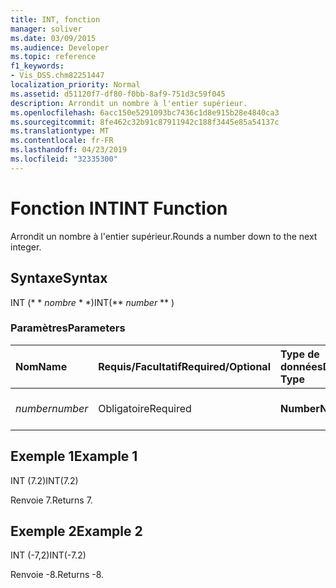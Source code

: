 ```yaml
---
title: INT, fonction
manager: soliver
ms.date: 03/09/2015
ms.audience: Developer
ms.topic: reference
f1_keywords:
- Vis_DSS.chm82251447
localization_priority: Normal
ms.assetid: d51120f7-df80-f0bb-8af9-751d3c59f045
description: Arrondit un nombre à l'entier supérieur.
ms.openlocfilehash: 6acc150e5291093bc7436c1d8e915b28e4840ca3
ms.sourcegitcommit: 8fe462c32b91c87911942c188f3445e85a54137c
ms.translationtype: MT
ms.contentlocale: fr-FR
ms.lasthandoff: 04/23/2019
ms.locfileid: "32335300"
---
```

# <a name="int-function"></a><span data-ttu-id="d8014-103">Fonction INT</span><span class="sxs-lookup"><span data-stu-id="d8014-103">INT Function</span></span>

<span data-ttu-id="d8014-104">Arrondit un nombre à l'entier supérieur.</span><span class="sxs-lookup"><span data-stu-id="d8014-104">Rounds a number down to the next integer.</span></span>
  
## <a name="syntax"></a><span data-ttu-id="d8014-105">Syntaxe</span><span class="sxs-lookup"><span data-stu-id="d8014-105">Syntax</span></span>

<span data-ttu-id="d8014-106">INT (\* \* *nombre* \* \*)</span><span class="sxs-lookup"><span data-stu-id="d8014-106">INT(\*\* *number* \*\* )</span></span> 
  
### <a name="parameters"></a><span data-ttu-id="d8014-107">Paramètres</span><span class="sxs-lookup"><span data-stu-id="d8014-107">Parameters</span></span>

|<span data-ttu-id="d8014-108">**Nom**</span><span class="sxs-lookup"><span data-stu-id="d8014-108">**Name**</span></span>|<span data-ttu-id="d8014-109">**Requis/Facultatif**</span><span class="sxs-lookup"><span data-stu-id="d8014-109">**Required/Optional**</span></span>|<span data-ttu-id="d8014-110">**Type de données**</span><span class="sxs-lookup"><span data-stu-id="d8014-110">**Data Type**</span></span>|<span data-ttu-id="d8014-111">**Description**</span><span class="sxs-lookup"><span data-stu-id="d8014-111">**Description**</span></span>|
|:-----|:-----|:-----|:-----|
| <span data-ttu-id="d8014-112">_number_</span><span class="sxs-lookup"><span data-stu-id="d8014-112">_number_</span></span> <br/> |<span data-ttu-id="d8014-113">Obligatoire</span><span class="sxs-lookup"><span data-stu-id="d8014-113">Required</span></span>  <br/> |<span data-ttu-id="d8014-114">**Number**</span><span class="sxs-lookup"><span data-stu-id="d8014-114">**Number**</span></span> <br/> |<span data-ttu-id="d8014-115">Nombre à arrondir à la valeur inférieure.</span><span class="sxs-lookup"><span data-stu-id="d8014-115">The number to round down.</span></span>  <br/> |
   
## <a name="example-1"></a><span data-ttu-id="d8014-116">Exemple 1</span><span class="sxs-lookup"><span data-stu-id="d8014-116">Example 1</span></span>

<span data-ttu-id="d8014-117">INT (7.2)</span><span class="sxs-lookup"><span data-stu-id="d8014-117">INT(7.2)</span></span>
  
<span data-ttu-id="d8014-118">Renvoie 7.</span><span class="sxs-lookup"><span data-stu-id="d8014-118">Returns 7.</span></span>
  
## <a name="example-2"></a><span data-ttu-id="d8014-119">Exemple 2</span><span class="sxs-lookup"><span data-stu-id="d8014-119">Example 2</span></span>

<span data-ttu-id="d8014-120">INT (-7,2)</span><span class="sxs-lookup"><span data-stu-id="d8014-120">INT(-7.2)</span></span>
  
<span data-ttu-id="d8014-121">Renvoie -8.</span><span class="sxs-lookup"><span data-stu-id="d8014-121">Returns -8.</span></span>
  

